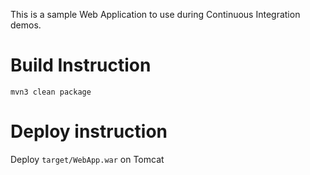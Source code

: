 This is a sample Web Application to use during Continuous Integration demos.

# Build Instruction


```
mvn3 clean package
```


#  Deploy instruction

Deploy ```target/WebApp.war``` on Tomcat
 

